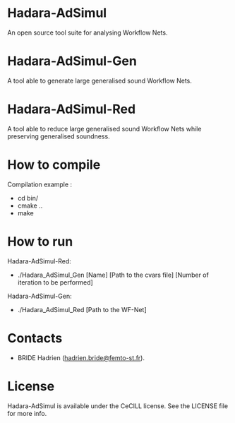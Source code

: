 Hadara-AdSimul
==============

An open source tool suite for analysing Workflow Nets.

Hadara-AdSimul-Gen
==================

A tool able to generate large generalised sound Workflow Nets.

Hadara-AdSimul-Red
==================

A tool able to reduce large generalised sound Workflow Nets while preserving generalised soundness.

How to compile
==============
Compilation example : 

- cd bin/
- cmake ..
- make 

How to run
==============

Hadara-AdSimul-Red:
- ./Hadara_AdSimul_Gen [Name] [Path to the cvars file] [Number of iteration to be performed]

Hadara-AdSimul-Gen: 
- ./Hadara_AdSimul_Red [Path to the WF-Net]


Contacts
========

- BRIDE Hadrien (hadrien.bride@femto-st.fr).

License
=======

Hadara-AdSimul is available under the CeCILL license. See the LICENSE file for more info.


